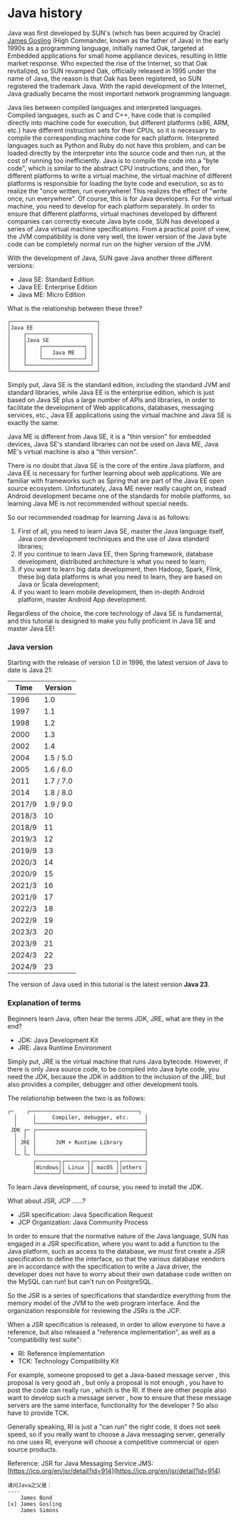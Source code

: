 <!-- TRANSLATED by md-translate -->
# Java history

Java was first developed by SUN's (which has been acquired by Oracle) [James Gosling](https://en.wikipedia.org/wiki/James_Gosling) (High Commander, known as the father of Java) in the early 1990s as a programming language, initially named Oak, targeted at Embedded applications for small home appliance devices, resulting in little market response. Who expected the rise of the Internet, so that Oak revitalized, so SUN revamped Oak, officially released in 1995 under the name of Java, the reason is that Oak has been registered, so SUN registered the trademark Java. With the rapid development of the Internet, Java gradually became the most important network programming language.

Java lies between compiled languages and interpreted languages. Compiled languages, such as C and C++, have code that is compiled directly into machine code for execution, but different platforms (x86, ARM, etc.) have different instruction sets for their CPUs, so it is necessary to compile the corresponding machine code for each platform. Interpreted languages such as Python and Ruby do not have this problem, and can be loaded directly by the interpreter into the source code and then run, at the cost of running too inefficiently. Java is to compile the code into a "byte code", which is similar to the abstract CPU instructions, and then, for different platforms to write a virtual machine, the virtual machine of different platforms is responsible for loading the byte code and execution, so as to realize the "once written, run everywhere! This realizes the effect of "write once, run everywhere". Of course, this is for Java developers. For the virtual machine, you need to develop for each platform separately. In order to ensure that different platforms, virtual machines developed by different companies can correctly execute Java byte code, SUN has developed a series of Java virtual machine specifications. From a practical point of view, the JVM compatibility is done very well, the lower version of the Java byte code can be completely normal run on the higher version of the JVM.

With the development of Java, SUN gave Java another three different versions:

* Java SE: Standard Edition
* Java EE: Enterprise Edition
* Java ME: Micro Edition

What is the relationship between these three?

```ascii
┌───────────────────────────┐
│Java EE                    │
│    ┌────────────────────┐ │
│    │Java SE             │ │
│    │    ┌─────────────┐ │ │
│    │    │   Java ME   │ │ │
│    │    └─────────────┘ │ │
│    └────────────────────┘ │
└───────────────────────────┘
```

Simply put, Java SE is the standard edition, including the standard JVM and standard libraries, while Java EE is the enterprise edition, which is just based on Java SE plus a large number of APIs and libraries, in order to facilitate the development of Web applications, databases, messaging services, etc., Java EE applications using the virtual machine and Java SE is exactly the same.

Java ME is different from Java SE, it is a "thin version" for embedded devices, Java SE's standard libraries can not be used on Java ME, Java ME's virtual machine is also a "thin version".

There is no doubt that Java SE is the core of the entire Java platform, and Java EE is necessary for further learning about web applications. We are familiar with frameworks such as Spring that are part of the Java EE open source ecosystem. Unfortunately, Java ME never really caught on, instead Android development became one of the standards for mobile platforms, so learning Java ME is not recommended without special needs.

So our recommended roadmap for learning Java is as follows:

1. First of all, you need to learn Java SE, master the Java language itself, Java core development techniques and the use of Java standard libraries;
2. If you continue to learn Java EE, then Spring framework, database development, distributed architecture is what you need to learn;
3. if you want to learn big data development, then Hadoop, Spark, Flink, these big data platforms is what you need to learn, they are based on Java or Scala development;
4. if you want to learn mobile development, then in-depth Android platform, master Android App development.

Regardless of the choice, the core technology of Java SE is fundamental, and this tutorial is designed to make you fully proficient in Java SE and master Java EE!

### Java version

Starting with the release of version 1.0 in 1996, the latest version of Java to date is Java 21:

| Time | Version |
|------|------|
| 1996 | 1.0 |
| 1997 | 1.1 |
| 1998 | 1.2 |
| 2000 | 1.3 |
| 2002 | 1.4 |
| 2004 | 1.5 / 5.0 |
| 2005 | 1.6 / 6.0 |
| 2011 | 1.7 / 7.0 |
| 2014 | 1.8 / 8.0 |
| 2017/9 | 1.9 / 9.0 |
| 2018/3 | 10 |
| 2018/9 | 11 |
| 2019/3 | 12 |
| 2019/9 | 13 |
| 2020/3 | 14 |
| 2020/9 | 15 |
| 2021/3 | 16 |
| 2021/9 | 17 |
| 2022/3 | 18 |
| 2022/9 | 19 |
| 2023/3 | 20 |
| 2023/9 | 21 |
| 2024/3 | 22 |
| 2024/9 | 23 |

The version of Java used in this tutorial is the latest version **Java 23**.

### Explanation of terms

Beginners learn Java, often hear the terms JDK, JRE, what are they in the end?

* JDK: Java Development Kit
* JRE: Java Runtime Environment

Simply put, JRE is the virtual machine that runs Java bytecode. However, if there is only Java source code, to be compiled into Java byte code, you need the JDK, because the JDK in addition to the inclusion of the JRE, but also provides a compiler, debugger and other development tools.

The relationship between the two is as follows:

```ascii
┌─    ┌──────────────────────────────────┐
  │     │     Compiler, debugger, etc.     │
  │     └──────────────────────────────────┘
 JDK ┌─ ┌──────────────────────────────────┐
  │  │  │                                  │
  │ JRE │      JVM + Runtime Library       │
  │  │  │                                  │
  └─ └─ └──────────────────────────────────┘
        ┌───────┐┌───────┐┌───────┐┌───────┐
        │Windows││ Linux ││ macOS ││others │
        └───────┘└───────┘└───────┘└───────┘
```

To learn Java development, of course, you need to install the JDK.

What about JSR, JCP ......?

* JSR specification: Java Specification Request
* JCP Organization: Java Community Process

In order to ensure that the normative nature of the Java language, SUN has engaged in a JSR specification, where you want to add a function to the Java platform, such as access to the database, we must first create a JSR specification to define the interface, so that the various database vendors are in accordance with the specification to write a Java driver, the developer does not have to worry about their own database code written on the MySQL can run! but can't run on PostgreSQL.

So the JSR is a series of specifications that standardize everything from the memory model of the JVM to the web program interface. And the organization responsible for reviewing the JSRs is the JCP.

When a JSR specification is released, in order to allow everyone to have a reference, but also released a "reference implementation", as well as a "compatibility test suite":

* RI: Reference Implementation
* TCK: Technology Compatibility Kit

For example, someone proposed to get a Java-based message server , this proposal is very good ah , but only a proposal is not enough , you have to post the code can really run , which is the RI. if there are other people also want to develop such a message server , how to ensure that these message servers are the same interface, functionality for the developer ? So also have to provide TCK.

Generally speaking, RI is just a "can run" the right code, it does not seek speed, so if you really want to choose a Java messaging server, generally no one uses RI, everyone will choose a competitive commercial or open source products.

Reference: JSR for Java Messaging Service JMS: [https://jcp.org/en/jsr/detail?id=914](https://jcp.org/en/jsr/detail?id=914)

```question type=radio
请问Java之父是：
----
    James Bond
[x] James Gosling
    James Simons
```